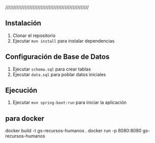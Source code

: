 ////////////////////////////////////////////////////

## Instalación

1. Clonar el repositorio
2. Ejecutar `mvn install` para instalar dependencias

## Configuración de Base de Datos

1. Ejecutar `schema.sql` para crear tablas
2. Ejecutar `data.sql` para poblar datos iniciales

## Ejecución

1. Ejecutar `mvn spring-boot:run` para iniciar la aplicación

## para docker 
docker build -t gs-recursos-humanos .
docker run -p 8080:8080 gs-recursos-humanos

